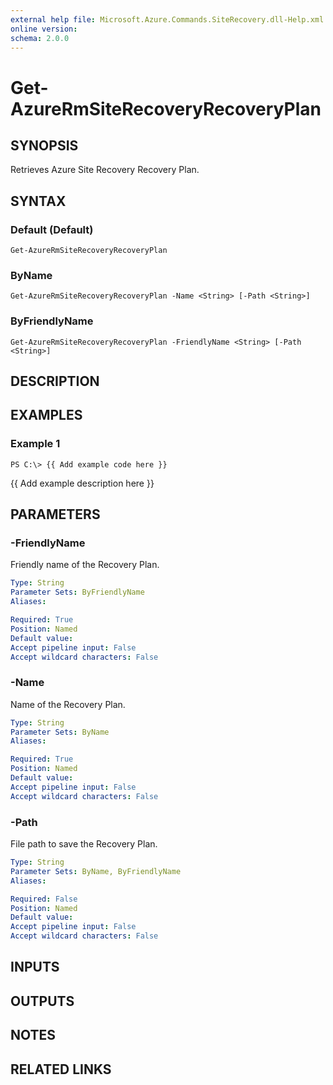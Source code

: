 ```yaml
---
external help file: Microsoft.Azure.Commands.SiteRecovery.dll-Help.xml
online version: 
schema: 2.0.0
---
```


# Get-AzureRmSiteRecoveryRecoveryPlan
## SYNOPSIS
Retrieves Azure Site Recovery Recovery Plan.

## SYNTAX

### Default (Default)
```
Get-AzureRmSiteRecoveryRecoveryPlan
```

### ByName
```
Get-AzureRmSiteRecoveryRecoveryPlan -Name <String> [-Path <String>]
```

### ByFriendlyName
```
Get-AzureRmSiteRecoveryRecoveryPlan -FriendlyName <String> [-Path <String>]
```

## DESCRIPTION

## EXAMPLES

### Example 1
```
PS C:\> {{ Add example code here }}
```

{{ Add example description here }}

## PARAMETERS

### -FriendlyName
Friendly name of the Recovery Plan.

```yaml
Type: String
Parameter Sets: ByFriendlyName
Aliases: 

Required: True
Position: Named
Default value: 
Accept pipeline input: False
Accept wildcard characters: False
```

### -Name
Name of the Recovery Plan.

```yaml
Type: String
Parameter Sets: ByName
Aliases: 

Required: True
Position: Named
Default value: 
Accept pipeline input: False
Accept wildcard characters: False
```

### -Path
File path to save the Recovery Plan.

```yaml
Type: String
Parameter Sets: ByName, ByFriendlyName
Aliases: 

Required: False
Position: Named
Default value: 
Accept pipeline input: False
Accept wildcard characters: False
```

## INPUTS

## OUTPUTS

## NOTES

## RELATED LINKS

